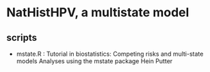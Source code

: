 # NatHistHPV, a multistate model

## scripts

- mstate.R : 
Tutorial in biostatistics: Competing risks and multi-state models
Analyses using the mstate package
Hein Putter

